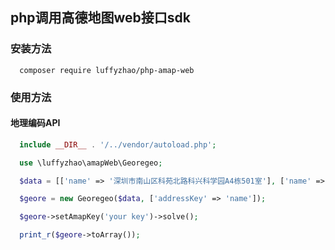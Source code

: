 ## php调用高德地图web接口sdk

### 安装方法

```
  composer require luffyzhao/php-amap-web
```

### 使用方法

#### 地理编码API

```php
  include __DIR__ . '/../vendor/autoload.php';

  use \luffyzhao\amapWeb\Georegeo;

  $data = [['name' => '深圳市南山区科苑北路科兴科学园A4栋501室'], ['name' => '深圳市光明新区高新路研祥智谷研发楼']];

  $geore = new Georegeo($data, ['addressKey' => 'name']);

  $geore->setAmapKey('your key')->solve();

  print_r($geore->toArray());
```
